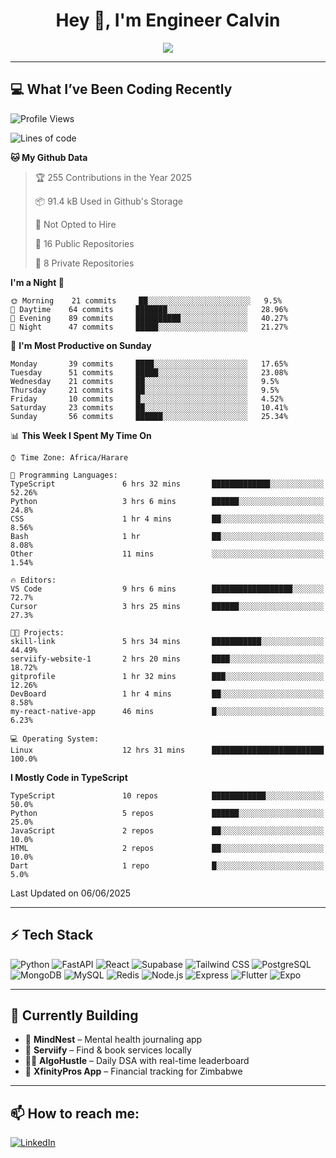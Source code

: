 <h1 align="center">Hey 👋, I'm Engineer Calvin</h1>

<p align="center">
  <img src="https://readme-typing-svg.herokuapp.com?font=Fira+Code&size=22&pause=1000&center=true&vCenter=true&width=435&lines=Code+is+life.;FastAPI+Jutsu+User;React+Ninja+in+Training;🔥+Engineer+on+a+Mission" />
</p>

---

## 💻 What I’ve Been Coding Recently

<!--START_SECTION:waka-->
![Profile Views](http://img.shields.io/badge/Profile%20Views-283-blue)

![Lines of code](https://img.shields.io/badge/From%20Hello%20World%20I%27ve%20Written-3.3%20million%20lines%20of%20code-blue)

**🐱 My Github Data** 

> 🏆 255 Contributions in the Year 2025
 > 
> 📦 91.4 kB Used in Github's Storage 
 > 
> 🚫 Not Opted to Hire
 > 
> 📜 16 Public Repositories 
 > 
> 🔑 8 Private Repositories  
 > 
**I'm a Night 🦉** 

```text
🌞 Morning    21 commits     ██░░░░░░░░░░░░░░░░░░░░░░░   9.5% 
🌆 Daytime    64 commits     ███████░░░░░░░░░░░░░░░░░░   28.96% 
🌃 Evening    89 commits     ██████████░░░░░░░░░░░░░░░   40.27% 
🌙 Night      47 commits     █████░░░░░░░░░░░░░░░░░░░░   21.27%

```
📅 **I'm Most Productive on Sunday** 

```text
Monday       39 commits     ████░░░░░░░░░░░░░░░░░░░░░   17.65% 
Tuesday      51 commits     █████░░░░░░░░░░░░░░░░░░░░   23.08% 
Wednesday    21 commits     ██░░░░░░░░░░░░░░░░░░░░░░░   9.5% 
Thursday     21 commits     ██░░░░░░░░░░░░░░░░░░░░░░░   9.5% 
Friday       10 commits     █░░░░░░░░░░░░░░░░░░░░░░░░   4.52% 
Saturday     23 commits     ██░░░░░░░░░░░░░░░░░░░░░░░   10.41% 
Sunday       56 commits     ██████░░░░░░░░░░░░░░░░░░░   25.34%

```


📊 **This Week I Spent My Time On** 

```text
⌚︎ Time Zone: Africa/Harare

💬 Programming Languages: 
TypeScript               6 hrs 32 mins       █████████████░░░░░░░░░░░░   52.26% 
Python                   3 hrs 6 mins        ██████░░░░░░░░░░░░░░░░░░░   24.8% 
CSS                      1 hr 4 mins         ██░░░░░░░░░░░░░░░░░░░░░░░   8.56% 
Bash                     1 hr                ██░░░░░░░░░░░░░░░░░░░░░░░   8.08% 
Other                    11 mins             ░░░░░░░░░░░░░░░░░░░░░░░░░   1.54%

🔥 Editors: 
VS Code                  9 hrs 6 mins        ██████████████████░░░░░░░   72.7% 
Cursor                   3 hrs 25 mins       ██████░░░░░░░░░░░░░░░░░░░   27.3%

🐱‍💻 Projects: 
skill-link               5 hrs 34 mins       ███████████░░░░░░░░░░░░░░   44.49% 
serviify-website-1       2 hrs 20 mins       ████░░░░░░░░░░░░░░░░░░░░░   18.72% 
gitprofile               1 hr 32 mins        ███░░░░░░░░░░░░░░░░░░░░░░   12.26% 
DevBoard                 1 hr 4 mins         ██░░░░░░░░░░░░░░░░░░░░░░░   8.58% 
my-react-native-app      46 mins             █░░░░░░░░░░░░░░░░░░░░░░░░   6.23%

💻 Operating System: 
Linux                    12 hrs 31 mins      █████████████████████████   100.0%

```

**I Mostly Code in TypeScript** 

```text
TypeScript               10 repos            ████████████░░░░░░░░░░░░░   50.0% 
Python                   5 repos             ██████░░░░░░░░░░░░░░░░░░░   25.0% 
JavaScript               2 repos             ██░░░░░░░░░░░░░░░░░░░░░░░   10.0% 
HTML                     2 repos             ██░░░░░░░░░░░░░░░░░░░░░░░   10.0% 
Dart                     1 repo              █░░░░░░░░░░░░░░░░░░░░░░░░   5.0%

```



 Last Updated on 06/06/2025
<!--END_SECTION:waka-->

---

## ⚡ Tech Stack

![Python](https://img.shields.io/badge/-Python-05122A?style=flat&logo=python)
![FastAPI](https://img.shields.io/badge/-FastAPI-05122A?style=flat&logo=fastapi)
![React](https://img.shields.io/badge/-React-05122A?style=flat&logo=react)
![Supabase](https://img.shields.io/badge/-Supabase-05122A?style=flat&logo=supabase)
![Tailwind CSS](https://img.shields.io/badge/-Tailwind-05122A?style=flat&logo=tailwindcss)
![PostgreSQL](https://img.shields.io/badge/-PostgreSQL-05122A?style=flat&logo=postgresql)
![MongoDB](https://img.shields.io/badge/-MongoDB-05122A?style=flat&logo=mongodb)
![MySQL](https://img.shields.io/badge/-MySQL-05122A?style=flat&logo=mysql)
![Redis](https://img.shields.io/badge/-Redis-05122A?style=flat&logo=redis)
![Node.js](https://img.shields.io/badge/-Node.js-05122A?style=flat&logo=node.js)
![Express](https://img.shields.io/badge/-Express-05122A?style=flat&logo=express)
![Flutter](https://img.shields.io/badge/-Flutter-05122A?style=flat&logo=flutter)
![Expo](https://img.shields.io/badge/-Expo-05122A?style=flat&logo=expo)

---

## 🧠 Currently Building

- 🧠 **MindNest** – Mental health journaling app
- 🧹 **Serviify** – Find & book services locally
- 🧑‍💻 **AlgoHustle** – Daily DSA with real-time leaderboard
- 💸 **XfinityPros App** – Financial tracking for Zimbabwe
  

---

## 📫 How to reach me:

[![LinkedIn](https://img.shields.io/badge/-EngineerCalvin-blue?style=flat-square&logo=Linkedin&logoColor=white)](https://linkedin.com/in/Codewizardry23)

